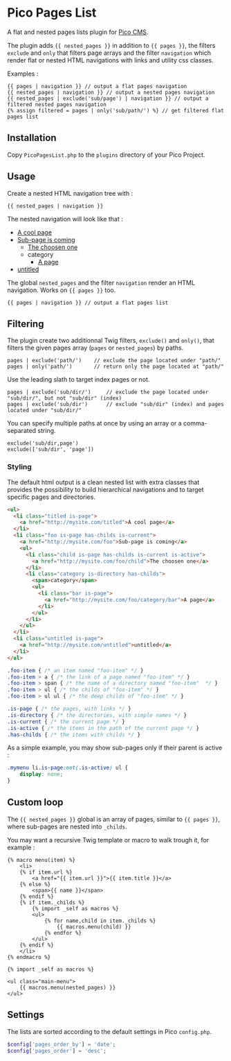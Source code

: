 # Pico Pages List

A flat and nested pages lists plugin for [Pico CMS](http://picocms.org).

The plugin adds `{{ nested_pages }}` in addition to `{{ pages }}`, the filters `exclude` and `only` that filters page arrays and the filter `navigation` which render flat or nested HTML navigations with links and utility css classes.

Examples : 

```twig
{{ pages | navigation }} // output a flat pages navigation
{{ nested_pages | navigation }} // output a nested pages navigation
{{ nested_pages | exclude('sub/page') | navigation }} // output a filtered nested pages navigation
{% assign filtered = pages | only('sub/path/') %} // get filtered flat pages list
```
## Installation

Copy `PicoPagesList.php` to the `plugins` directory of your Pico Project.

## Usage

Create a nested HTML navigation tree with :

```twig
{{ nested_pages | navigation }}
```

The nested navigation will look like that :

* [A cool page]()
* [Sub-page is coming]()
	* [The choosen one]()
	* category
		* [A page]()
* [untitled]()

The global `nested_pages` and the filter `navigation` render an HTML navigation. Works on `{{ pages }}` too.

```twig
{{ pages | navigation }} // output a flat pages list
```

## Filtering

The plugin create two additionnal Twig filters, `exclude()` and `only()`, that filters the given pages array (`pages` or `nested_pages`) by paths.

```twig
pages | exclude('path/')    // exclude the page located under "path/"
pages | only('path/')       // return only the page located at "path/"
```

Use the leading slath to target index pages or not.

```twig
pages | exclude('sub/dir/')     // exclude the page located under "sub/dir/", but not "sub/dir" (index)
pages | exclude('sub/dir')      // exclude "sub/dir" (index) and pages located under "sub/dir/" 
```

You can specify multiple paths at once by using an array or a comma-separated string.

```twig
exclude('sub/dir,page')
exclude(['sub/dir', 'page'])
```

### Styling

The default html output is a clean nested list with extra classes that provides the possibility to build hierarchical navigations and to target specific pages and directories.

```html
<ul>
  <li class="titled is-page">
    <a href="http://mysite.com/titled">A cool page</a>
  </li>
  <li class="foo is-page has-childs is-current">
    <a href="http://mysite.com/foo">Sub-page is coming</a>
    <ul>
      <li class="child is-page has-childs is-current is-active">
        <a href="http://mysite.com/foo/child">The choosen one</a>
      </li>
      <li class="category is-directory has-childs">
        <span>category</span>
        <ul>
          <li class="bar is-page">
            <a href="http://mysite.com/foo/category/bar">A page</a>
          </li>
        </ul>
      </li>
    </ul>
  </li>
  <li class="untitled is-page">
    <a href="http://mysite.com/untitled">untitled</a>
  </li>
</ul>
```

```css
.foo-item { /* an item named "foo-item" */ }
.foo-item > a { /* the link of a page named "foo-item" */ }
.foo-item > span { /* the name of a directory named "foo-item"  */ }
.foo-item > ul { /* the childs of "foo-item" */ }
.foo-item > ul ul { /* the deep childs of "foo-item" */ }

.is-page { /* the pages, with links */ }
.is-directory { /* the directories, with simple names */ }
.is-current { /* the current page */ }
.is-active { /* the items in the path of the current page */ }
.has-childs { /* the items with childs */ }
```

As a simple example, you may show sub-pages only if their parent is active :

```css
.mymenu li.is-page:not(.is-active) ul {
    display: none;
}
```

## Custom loop

The `{{ nested_pages }}` global is an array of pages, similar to `{{ pages }}`, where sub-pages are nested into `_childs`.

You may want a recursive Twig template or macro to walk trough it, for example :

```twig
{% macro menu(item) %}
    <li>
    {% if item.url %}
        <a href="{{ item.url }}">{{ item.title }}</a>
    {% else %}
        <span>{{ name }}</span>
    {% endif %}
    {% if item._childs %}
        {% import _self as macros %}
        <ul>
            {% for name,child in item._childs %}
                {{ macros.menu(child) }}
            {% endfor %}
        </ul>
    {% endif %}
    </li>
{% endmacro %}

{% import _self as macros %}

<ul class="main-menu">
    {{ macros.menu(nested_pages) }}
</ul>
```

## Settings

The lists are sorted according to the default settings in Pico `config.php`.

```php
$config['pages_order_by'] = 'date';
$config['pages_order'] = 'desc';
```
